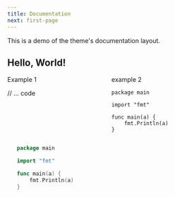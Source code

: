 ```yaml
---
title: Documentation
next: first-page
---
```


This is a demo of the theme's documentation layout.

## Hello, World!

<div class="columns">
  <div class="column">
    Example 1

// ... code

  </div>

  <div class="column">
    example 2
    
    package main

    import "fmt"

    func main(a) {
        fmt.Println(a)
    }
  </div>
</div>

<style>
.columns {
  display: flex;
  justify-content: space-between;
}
.column {
  flex: 1;
  margin-right: 10px;
}
.column:last-child {
  margin-right: 0;
}
</style>

 ```go {filename="main_2.go"}
    package main

    import "fmt"

    func main(a) {
        fmt.Println(a)
    }
```

